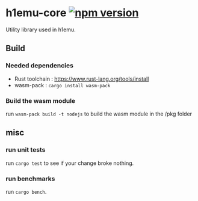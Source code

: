 # h1emu-core [![npm version](http://img.shields.io/npm/v/h1emu-core.svg?style=flat)](https://npmjs.org/package/h1emu-core "View this project on npm")

Utility library used in h1emu.

## Build

### Needed dependencies

* Rust toolchain : https://www.rust-lang.org/tools/install
* wasm-pack : `cargo install wasm-pack`

### Build the wasm module

run `wasm-pack build -t nodejs` to build the wasm module in the /pkg folder


## misc 

### run unit tests

run `cargo test` to see if your change broke nothing.

### run benchmarks

run `cargo bench`.

